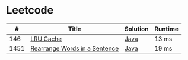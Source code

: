 # Leetcode

| # | Title | Solution | Runtime |
|---| ----- | -------- | ------- |
|146|[ LRU Cache](https://leetcode.com/problems/lru-cache/)|[Java](./solutions/146.%20LRU%20Cache.java)|13 ms|
|1451|[ Rearrange Words in a Sentence](https://leetcode.com/problems/rearrange-words-in-a-sentence/)|[Java](./solutions/1451.%20Rearrange%20Words%20in%20a%20Sentence.java)|19 ms|
